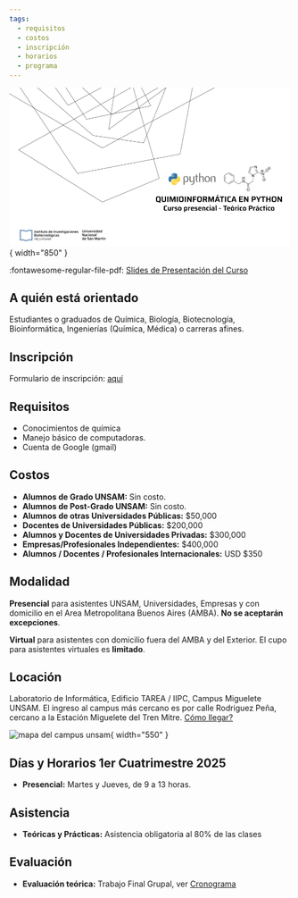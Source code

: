 ```yaml
---
tags:
  - requisitos
  - costos
  - inscripción
  - horarios
  - programa
---
```



<!--
## Correlativas para alumnos de grado UNSAM

* CB14 Estadistica Aplicada
* CB07 Biología Molecular

-->
![Banner](img/intro.png){ width="850" }


:fontawesome-regular-file-pdf: [Slides de Presentación del Curso](./intro-2025.pdf)


## A quién está orientado
Estudiantes o graduados de Química, Biología, Biotecnología, Bioinformática, Ingenierías (Química, Médica) o carreras afines.

## Inscripción
Formulario de inscripción: [aquí](https://forms.gle/7QvkAYKZjucbh77Z6)


## Requisitos

* Conocimientos de química
* Manejo básico de computadoras.
* Cuenta de Google (gmail)

## Costos

* **Alumnos de Grado UNSAM:** Sin costo. 
* **Alumnos de Post-Grado UNSAM:** Sin costo. 
* **Alumnos de otras Universidades Públicas:** $50,000
* **Docentes de Universidades Públicas:** $200,000
* **Alumnos y Docentes de Universidades Privadas:** $300,000
* **Empresas/Profesionales Independientes:** $400,000
* **Alumnos / Docentes / Profesionales Internacionales:** USD $350

## Modalidad

**Presencial** para asistentes UNSAM, Universidades, Empresas y con domicilio en el Area Metropolitana Buenos Aires (AMBA). **No se aceptarán excepciones**. 

**Virtual** para asistentes con domicilio fuera del AMBA y del Exterior. El cupo para asistentes virtuales es **limitado**. 

## Locación

Laboratorio de Informática, Edificio TAREA / IIPC, Campus Miguelete UNSAM. El ingreso al campus más cercano es por calle Rodriguez Peña, cercano a la Estación Miguelete del Tren Mitre. [Cómo llegar?](https://www.unsam.edu.ar/home/como_llegar.php)

![mapa del campus unsam](img/mapa-campus-unsam.png){ width="550" }


## Días y Horarios 1er Cuatrimestre 2025 

* **Presencial:** Martes y Jueves, de 9 a 13 horas.

## Asistencia

* **Teóricas y Prácticas:** Asistencia obligatoria al 80% de las clases

## Evaluación

* **Evaluación teórica:**
Trabajo Final Grupal, ver [Cronograma](./cronograma.md)

<!--
* **Promoción:** 
Todas las instancias evaluatorias (teórico + práctico) con puntaje de 7 o más.
* **Examen Final:** En caso de instancias evaluatorias aprobadas con 5, o en caso de tener que recuperar. 
* **Recursa:** En caso de no cumplir con requisito de asistencia o instancias evaluatorias no aprobadas.
  

## Inscripción

Para inscribirte vas a necesitar:

- Si sos alumno UNSAM:
    * [x] Tu número de legajo
- Si sos posgrado, investigador o trabajas en la industria:
    * [x] Breve descripción de tu línea de trabajo
    * [x] Carta de motivación

- Si vas a solicitar beca:

### Cierre de Inscripción

01 de Junio, 2023

### Notificación de Aceptación

Los cupos para estudiantes de posgrado, investigadores y trabajadores de la industria son limitados.

Aquellas personas que sean aceptadas para el curso serán notficadas el 06 de Junio, 2023

[Inscribirse](https://forms.gle/bsm4kCkggLhEvutB8){ .md-button .md-button--primary }
-->